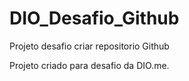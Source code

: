 # DIO_Desafio_Github
Projeto desafio criar repositorio Github

Projeto criado para desafio da DIO.me. 
